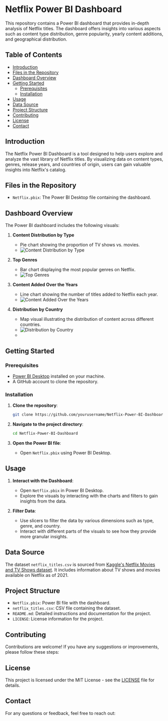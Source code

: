 # Netflix Power BI Dashboard

This repository contains a Power BI dashboard that provides in-depth analysis of Netflix titles. The dashboard offers insights into various aspects such as content type distribution, genre popularity, yearly content additions, and geographical distribution.

## Table of Contents

- [Introduction](#introduction)
- [Files in the Repository](#files-in-the-repository)
- [Dashboard Overview](#dashboard-overview)
- [Getting Started](#getting-started)
  - [Prerequisites](#prerequisites)
  - [Installation](#installation)
- [Usage](#usage)
- [Data Source](#data-source)
- [Project Structure](#project-structure)
- [Contributing](#contributing)
- [License](#license)
- [Contact](#contact)

## Introduction

The Netflix Power BI Dashboard is a tool designed to help users explore and analyze the vast library of Netflix titles. By visualizing data on content types, genres, release years, and countries of origin, users can gain valuable insights into Netflix's catalog.

## Files in the Repository

- `Netflix.pbix`: The Power BI Desktop file containing the dashboard.


## Dashboard Overview

The Power BI dashboard includes the following visuals:

1. **Content Distribution by Type**
   - Pie chart showing the proportion of TV shows vs. movies.
   - ![Content Distribution by Type](https://github.com/yourusername/yourrepository/blob/main/content_distribution.png)

2. **Top Genres**
   - Bar chart displaying the most popular genres on Netflix.
   - ![Top Genres](https://github.com/DurgaSowmya/Netflix-PowerBI/blob/main/capture.png)

3. **Content Added Over the Years**
   - Line chart showing the number of titles added to Netflix each year.
   - ![Content Added Over the Years](https://github.com/yourusername/yourrepository/blob/main/content_added_over_years.png)

4. **Distribution by Country**
   - Map visual illustrating the distribution of content across different countries.
   - ![Distribution by Country](https://github.com/yourusername/yourrepository/blob/main/distribution_by_country.png)
   - 

## Getting Started

### Prerequisites

- [Power BI Desktop](https://powerbi.microsoft.com/desktop/) installed on your machine.
- A GitHub account to clone the repository.

### Installation

1. **Clone the repository**:
    ```sh
    git clone https://github.com/yourusername/Netflix-Power-BI-Dashboard.git
    ```

2. **Navigate to the project directory**:
    ```sh
    cd Netflix-Power-BI-Dashboard
    ```

3. **Open the Power BI file**:
   - Open `Netflix.pbix` using Power BI Desktop.

## Usage

1. **Interact with the Dashboard**:
   - Open `Netflix.pbix` in Power BI Desktop.
   - Explore the visuals by interacting with the charts and filters to gain insights from the data.

2. **Filter Data**:
   - Use slicers to filter the data by various dimensions such as type, genre, and country.
   - Interact with different parts of the visuals to see how they provide more granular insights.

## Data Source

The dataset `netflix_titles.csv` is sourced from [Kaggle's Netflix Movies and TV Shows dataset](https://www.kaggle.com/shivamb/netflix-shows). It includes information about TV shows and movies available on Netflix as of 2021.

## Project Structure

- `Netflix.pbix`: Power BI file with the dashboard.
- `netflix_titles.csv`: CSV file containing the dataset.
- `README.md`: Detailed instructions and documentation for the project.
- `LICENSE`: License information for the project.

## Contributing

Contributions are welcome! If you have any suggestions or improvements, please follow these steps:


## License

This project is licensed under the MIT License - see the [LICENSE](LICENSE) file for details.

## Contact

For any questions or feedback, feel free to reach out:
